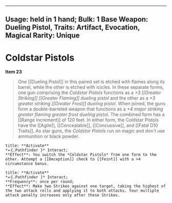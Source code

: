 
---
Usage: held in 1 hand;
Bulk: 1
Base Weapon: Dueling Pistol,
Traits: Artifact, Evocation, Magical
Rarity: Unique
---

# Coldstar Pistols

**Item 23**

> One [[Dueling Pistol]] in this paired set is etched with flames along its barrel, while the other is etched with icicles. In these separate forms, one gun comprising the *Coldstar Pistols* functions as a *+3 [[Greater Striking]] [[Greater Flaming]] dueling pistol* and the other as a *+3 greater striking [[Greater Frost]] dueling pistol*. When joined, the guns form a double-barreled weapon that functions as a *+4 major striking greater flaming greater frost dueling pistol*. The combined form has a [[Range Increment]] of 120 feet. In either form, the Coldstar Pistols have the [[Agile]], [[Concealable]], [[Concussive]], and [[Fatal D10 Traits]]. As star guns, the *Coldstar Pistols* run on magic and don't use ammunition or black powder.

```ad-embed-ability
title: **Activate**
*⬻{.Pathfinder }* Interact; 
**Effect**: You switch the *Coldstar Pistols* from one form to the other. Attempt a [[Deception]] check to [[Feint]] with a +4 circumstance bonus.

```

```ad-embed-ability
title: **Activate**
*⬻{.Pathfinder }* Interact; 
**Frequency**: once per round;
**Effect**: Make two Strikes against one target, taking the highest of the two attack rolls and applying it to both attacks. Your multiple attack penalty increases only after these Strikes.

```
